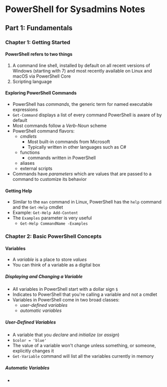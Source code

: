 # PowerShell for Sysadmins Notes

## Part 1: Fundamentals

### Chapter 1: Getting Started

#### PowerShell refers to two things

1. A command line shell, installed by default on all recent versions of Windows (starting with 7) and most recently available on Linux and macOS via PowerShell Core
2. Scripting language

#### Exploring PowerShell Commands

- PowerShell has *commands*, the generic term for named executable expressions
- `Get-Command` displays a list of every command PowerShell is aware of by default
- Most commands follow a *Verb*-*Noun* scheme
- PowerShell command flavors:
  - *cmdlets*
    - Most built-in commands from Microsoft
    - Typically written in other languages such as C#
  - functions
    - commands written in PowerShell
  - aliases
  - external scripts
- Commands have *parameters* which are values that are passed to a command to customize its behavior

#### Getting Help

- Similar to the `man` command in Linux, PowerShell has the `help` command and the `Get-Help` cmdlet
- Example: `Get-Help Add-Content`
- The `Examples` parameter is very useful
  - `Get-Help CommandName -Examples`

### Chapter 2: Basic PowerShell Concepts

#### Variables

- A *variable* is a place to store *values*
- You can think of a variable as a digital box

##### Displaying and Changing a Variable

- All variables in PowerShell start with a dollar sign `$`
- Indicates to PowerShell that you're calling a variable and not a cmdlet
- Variables in PowerShell come in two broad classes:
  - *user-defined variables*
  - *automatic variables*

##### User-Defined Variables

- A variable that you *declare* and *initialize* (or *assign*)
- `$color = 'blue'`
- The value of a variable won't change unless something, or someone, explicitly changes it
- `Get-Variable` command will list all the variables currently in memory

##### Automatic Variables

- 